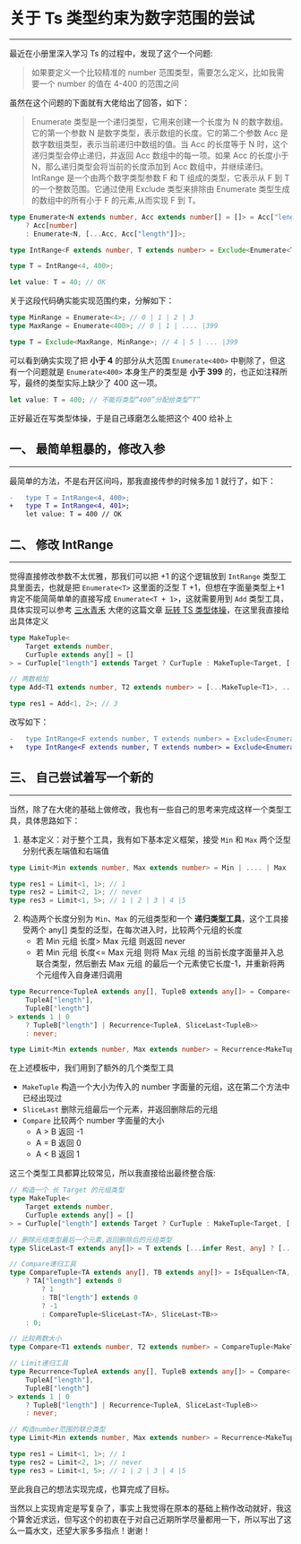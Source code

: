 # 关于 Ts 类型约束为数字范围的尝试

---

最近在小册里深入学习 Ts 的过程中，发现了这个一个问题:

> 如果要定义一个比较精准的 number 范围类型，需要怎么定义，比如我需要一个 number 的值在 4-400 的范围之间

虽然在这个问题的下面就有大佬给出了回答，如下：

> Enumerate 类型是一个递归类型，它用来创建一个长度为 N 的数字数组。它的第一个参数 N 是数字类型，表示数组的长度。它的第二个参数 Acc 是数字数组类型，表示当前递归中数组的值。当 Acc 的长度等于 N 时，这个递归类型会停止递归，并返回 Acc 数组中的每一项。如果 Acc 的长度小于 N，那么递归类型会将当前的长度添加到 Acc 数组中，并继续递归。IntRange 是一个由两个数字类型参数 F 和 T 组成的类型，它表示从 F 到 T 的一个整数范围。它通过使用 Exclude 类型来排除由 Enumerate 类型生成的数组中的所有小于 F 的元素,从而实现 F 到 T。

```typescript
type Enumerate<N extends number, Acc extends number[] = []> = Acc["length"] extends N
    ? Acc[number]
    : Enumerate<N, [...Acc, Acc["length"]]>;

type IntRange<F extends number, T extends number> = Exclude<Enumerate<T>, Enumerate<F>>;

type T = IntRange<4, 400>;

let value: T = 40; // OK
```

关于这段代码确实能实现范围约束，分解如下：

```typescript
type MinRange = Enumerate<4>; // 0 | 1 | 2 | 3
type MaxRange = Enumerate<400>; // 0 | 1 | .... |399

type T = Exclude<MaxRange, MinRange>; // 4 | 5 | ... |399
```

可以看到确实实现了把 **小于 4** 的部分从大范围 `Enumerate<400>` 中剔除了，但这有一个问题就是 `Enumerate<400>` 本身生产的类型是 **小于 399** 的，也正如注释所写，最终的类型实际上缺少了 400 这一项。

```typescript
let value: T = 400; // 不能将类型“400”分配给类型“T”
```

正好最近在写类型体操，于是自己琢磨怎么能把这个 400 给补上

## 一、 最简单粗暴的，修改入参

---

最简单的方法，不是右开区间吗，那我直接传参的时候多加 1 就行了，如下：

```diff
- 	type T = IntRange<4, 400>;
+	type T = IntRange<4, 401>;
	let value: T = 400 // OK
```

## 二、 修改 IntRange

---

觉得直接修改参数不太优雅，那我们可以把 +1 的这个逻辑放到 `IntRange` 类型工具里面去，也就是把 `Enumerate<T>` 这里面的泛型 T +1，但想在字面量类型上+1 肯定不能简简单单的直接写成 `Enumerate<T + 1>`，这就需要用到 `Add` 类型工具，具体实现可以参考 [三水青禾](https://juejin.cn/user/659362706626839) 大佬的这篇文章 [玩转 TS 类型体操](https://juejin.cn/post/7050893279818317854#heading-8)，在这里我直接给出具体定义

```typescript
type MakeTuple<
    Target extends number,
    CurTuple extends any[] = []
> = CurTuple["length"] extends Target ? CurTuple : MakeTuple<Target, [...CurTuple, any]>;

// 两数相加
type Add<T1 extends number, T2 extends number> = [...MakeTuple<T1>, ...MakeTuple<T2>]["length"];

type res1 = Add<1, 2>; // 3
```

改写如下：

```diff
-	type IntRange<F extends number, T extends number> = Exclude<Enumerate<T>, Enumerate<F>>;
+	type IntRange<F extends number, T extends number> = Exclude<Enumerate<Add<T,1> & number>, Enumerate<F>>;
```

## 三、 自己尝试着写一个新的

---

当然，除了在大佬的基础上做修改，我也有一些自己的思考来完成这样一个类型工具，具体思路如下：

1. 基本定义：对于整个工具，我有如下基本定义框架，接受 `Min` 和 `Max` 两个泛型分别代表左端值和右端值

```typescript
type Limit<Min extends number, Max extends number> = Min | .... | Max

type res1 = Limit<1, 1>; // 1
type res2 = Limit<2, 1>; // never
type res3 = Limit<1, 5>; // 1 | 2 | 3 | 4 |5
```

2. 构造两个长度分别为 `Min`、`Max` 的元组类型和一个 **递归类型工具**，这个工具接受两个 any[] 类型的泛型，在每次进入时，比较两个元组的长度
    - 若 Min 元组 长度> Max 元组 则返回 never
    - 若 Min 元组 长度<= Max 元组 则将 Max 元组 的当前长度字面量并入总联合类型，然后删去 Max 元组 的最后一个元素使它长度-1，并重新将两个元组传入自身递归调用

```typescript
type Recurrence<TupleA extends any[], TupleB extends any[]> = Compare<
    TupleA["length"],
    TupleB["length"]
> extends 1 | 0
    ? TupleB["length"] | Recurrence<TupleA, SliceLast<TupleB>>
    : never;

type Limit<Min extends number, Max extends number> = Recurrence<MakeTuple<Min>, MakeTuple<Max>>;
```

在上述模板中，我们用到了额外的几个类型工具

-   `MakeTuple` 构造一个大小为传入的 number 字面量的元组，这在第二个方法中已经出现过
-   `SliceLast` 删除元组最后一个元素，并返回删除后的元组
-   `Compare` 比较两个 number 字面量的大小
    -   A > B 返回 -1
    -   A = B 返回 0
    -   A < B 返回 1

这三个类型工具都算比较常见，所以我直接给出最终整合版:

```typescript
// 构造一个 长 Target 的元组类型
type MakeTuple<
    Target extends number,
    CurTuple extends any[] = []
> = CurTuple["length"] extends Target ? CurTuple : MakeTuple<Target, [...CurTuple, any]>;

// 删除元组类型最后一个元素,返回删除后的元组类型
type SliceLast<T extends any[]> = T extends [...infer Rest, any] ? [...Rest] : [];

// Compare递归工具
type CompareTuple<TA extends any[], TB extends any[]> = IsEqualLen<TA, TB> extends false
    ? TA["length"] extends 0
        ? 1
        : TB["length"] extends 0
        ? -1
        : CompareTuple<SliceLast<TA>, SliceLast<TB>>
    : 0;

// 比较两数大小
type Compare<T1 extends number, T2 extends number> = CompareTuple<MakeTuple<T1>, MakeTuple<T2>>;

// Limit递归工具
type Recurrence<TupleA extends any[], TupleB extends any[]> = Compare<
    TupleA["length"],
    TupleB["length"]
> extends 1 | 0
    ? TupleB["length"] | Recurrence<TupleA, SliceLast<TupleB>>
    : never;

// 构造number范围的联合类型
type Limit<Min extends number, Max extends number> = Recurrence<MakeTuple<Min>, MakeTuple<Max>>;

type res1 = Limit<1, 1>; // 1
type res2 = Limit<2, 1>; // never
type res3 = Limit<1, 5>; // 1 | 2 | 3 | 4 |5
```

至此我自己的想法实现完成，也算完成了目标。

当然以上实现肯定是写复杂了，事实上我觉得在原本的基础上稍作改动就好，我这个算舍近求远，但写这个的初衷在于对自己近期所学尽量都用一下，所以写出了这么一篇水文，还望大家多多指点！谢谢！
